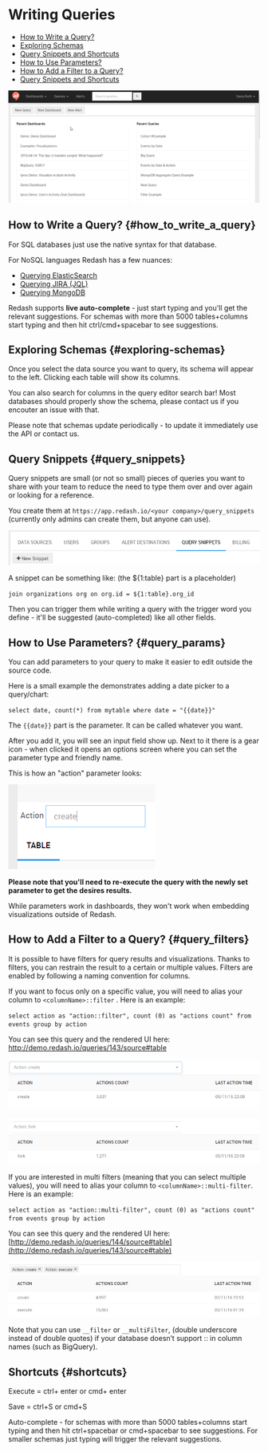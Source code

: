 # Writing Queries

* [How to Write a Query?](#how_to_write_a_query)
* [Exploring Schemas](#exploring-schemas)
* [Query Snippets and Shortcuts](#query_snippets)
* [How to Use Parameters?](#query_params)
* [How to Add a Filter to a Query?](#query_filters)
* [Query Snippets and Shortcuts](#query_snippets)

![](../assets/gifs/queries/add_new_query.gif)

## How to Write a Query? {#how_to_write_a_query}

For SQL databases just use the native syntax for that database.

For NoSQL languages Redash has a few nuances:

* [Querying ElasticSearch](querying_elasticsearch.md)
* [Querying JIRA (JQL)](querying_jira_jql.md)
* [Querying MongoDB](querying_mongodb.md)


Redash supports **live auto-complete** - just start typing and you'll get the relevant suggestions.
For schemas with more than 5000 tables+columns start typing and then hit ctrl/cmd+spacebar to see suggestions.

## Exploring Schemas {#exploring-schemas}

Once you select the data source you want to query, its schema will appear to the left. Clicking each table will show its columns.

You can also search for columns in the query editor search bar!
Most databases should properly show the schema, please contact us if you encouter an issue with that.

Please note that schemas update periodically - to update it immediately use the API or contact us.

## Query Snippets {#query_snippets}

Query snippets are small (or not so small) pieces of queries you want to share with your team to reduce the need to type them over and over again or looking for a reference.

You create them at `https://app.redash.io/<your company>/query_snippets` (currently only admins can create them, but anyone can use).

![](../assets/Snippet.png)

A snippet can be something like: (the ${1:table} part is a placeholder)

`join organizations org on org.id = ${1:table}.org_id`

Then you can trigger them while writing a query with the trigger word you define - it'll be suggested (auto-completed) like all other fields.

## How to Use Parameters? {#query_params}

You can add parameters to your query to make it easier to edit outside the source code.

Here is a small example the demonstrates adding a date picker to a query/chart:

`select date, count(*)
from mytable
where date = "{{date}}"`


The `{{date}}` part is the parameter. It can be called whatever you want.

After you add it, you will see an input field show up. Next to it there is a gear icon - when clicked it opens an options screen where you can set the parameter type and friendly name.

This is how an "action" parameter looks:

![](../assets/param_example.png)

**Please note that you'll need to re-execute the query with the newly set parameter to get the desires results.**

While parameters work in dashboards, they won't work when embedding visualizations outside of Redash.

## How to Add a Filter to a Query? {#query_filters}

It is possible to have filters for query results and visualizations. Thanks to filters, you can restrain the result to a certain or multiple values. Filters are enabled by following a naming convention for columns.

If you want to focus only on a specific value, you will need to alias your column to `<columnName>::filter` . Here is an example:

`select action as "action::filter", count (0) as "actions count"
from events
group by action`

You can see this query and the rendered UI here: http://demo.redash.io/queries/143/source#table

![](../assets/filter_example_action_create.png)

![](../assets/filter_example_action_fork.png)

If you are interested in multi filters (meaning that you can select multiple values), you will need to alias your column to `<columnName>::multi-filter`. Here is an example:

`select action as "action::multi-filter", count (0) as "actions count"
from events
group by action`

You can see this query and the rendered UI here: [http://demo.redash.io/queries/144/source#table](http://demo.redash.io/queries/143/source#table)

![](../assets/multifilter_example.png)

Note that you can use `__filter` or `__multiFilter`, (double underscore instead of double quotes) if your database doesn’t support :: in column names (such as BigQuery).

## Shortcuts {#shortcuts}

Execute = ctrl+ enter or cmd+ enter

Save = ctrl+S or cmd+S

Auto-complete - for schemas with more than 5000 tables+columns start typing and then hit ctrl+spacebar or cmd+spacebar to see suggestions. For smaller schemas just typing will trigger the relevant suggestions.
